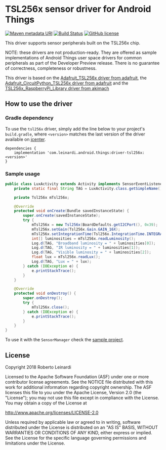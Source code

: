 # TSL256x sensor driver for Android Things

[![Maven metadata URI](https://img.shields.io/maven-metadata/v/http/jcenter.bintray.com/com/leinardi/android/things/driver-tsl256x/maven-metadata.xml.svg?style=plastic)](https://jcenter.bintray.com/com/leinardi/android/things/driver-tsl256x/maven-metadata.xml)
[![Build Status](https://img.shields.io/travis/leinardi/androidthings-drivers/master.svg?style=plastic)](https://travis-ci.org/leinardi/androidthings-drivers)
[![GitHub license](https://img.shields.io/github/license/leinardi/androidthings-drivers.svg?style=plastic)](https://github.com/leinardi/androidthings-drivers/blob/master/LICENSE)

This driver supports sensor peripherals built on the TSL256x chip.

NOTE: these drivers are not production-ready. They are offered as sample
implementations of Android Things user space drivers for common peripherals
as part of the Developer Preview release. There is no guarantee
of correctness, completeness or robustness.

This driver is based on the [Adafruit_TSL256x driver from adafruit](https://github.com/adafruit/Adafruit_TSL256x),
the [Adafruit_CircuitPython_TSL256x driver from adafruit](https://github.com/adafruit/Adafruit_CircuitPython_TSL256x)
and the [TSL256x_RaspberryPi_Library driver from akimach](https://github.com/akimach/TSL256x_RaspberryPi_Library)

## How to use the driver

### Gradle dependency

To use the `tsl256x` driver, simply add the line below to your project's `build.gradle`,
where `<version>` matches the last version of the driver available on [jcenter][jcenter].

```
dependencies {
    implementation 'com.leinardi.android.things:driver-tsl256x:<version>'
}
```

### Sample usage

```java
public class LuxActivity extends Activity implements SensorEventListener {
    private static final String TAG = LuxActivity.class.getSimpleName();

    private Tsl256x mTsl256x;

    @Override
    protected void onCreate(Bundle savedInstanceState) {
        super.onCreate(savedInstanceState);
        try {
            mTsl256x = new Tsl256x(BoardDefaults.getI2CPort(), 0x39);
            mTsl256x.setGain(Tsl256x.Gain.GAIN_16X);
            mTsl256x.setIntegrationTime(Tsl256x.IntegrationTime.INTEGRATION_TIME_402MS);
            int[] luminosities = mTsl256x.readLuminosity();
            Log.d(TAG, "Broadband luminosity = " + luminosities[0]);
            Log.d(TAG, "IR luminosity = " + luminosities[1]);
            Log.d(TAG, "Visible luminosity = " + luminosities[2]);
            float lux = mTsl256x.readLux();
            Log.d(TAG, "Lux = " + lux);
        } catch (IOException e) {
            e.printStackTrace();
        }
    }

    @Override
    protected void onDestroy() {
        super.onDestroy();
        try {
            mTsl256x.close();
        } catch (IOException e) {
            e.printStackTrace();
        }
    }
}
```

To use it with the `SensorManager` check the [sample project](https://github.com/leinardi/androidthings-drivers/tree/tsl256x/sample-tsl256x).

## License

Copyright 2018 Roberto Leinardi

Licensed to the Apache Software Foundation (ASF) under one or more contributor
license agreements.  See the NOTICE file distributed with this work for
additional information regarding copyright ownership.  The ASF licenses this
file to you under the Apache License, Version 2.0 (the "License"); you may not
use this file except in compliance with the License.  You may obtain a copy of
the License at

  http://www.apache.org/licenses/LICENSE-2.0

Unless required by applicable law or agreed to in writing, software
distributed under the License is distributed on an "AS IS" BASIS, WITHOUT
WARRANTIES OR CONDITIONS OF ANY KIND, either express or implied.  See the
License for the specific language governing permissions and limitations under
the License.

[jcenter]: https://bintray.com/leinardi/androidthings/driver-tsl256x/_latestVersion
